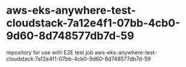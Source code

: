 # aws-eks-anywhere-test-cloudstack-7a12e4f1-07bb-4cb0-9d60-8d748577db7d-59
repository for use with E2E test job aws-eks-anywhere-test-cloudstack:7a12e4f1-07bb-4cb0-9d60-8d748577db7d-59

